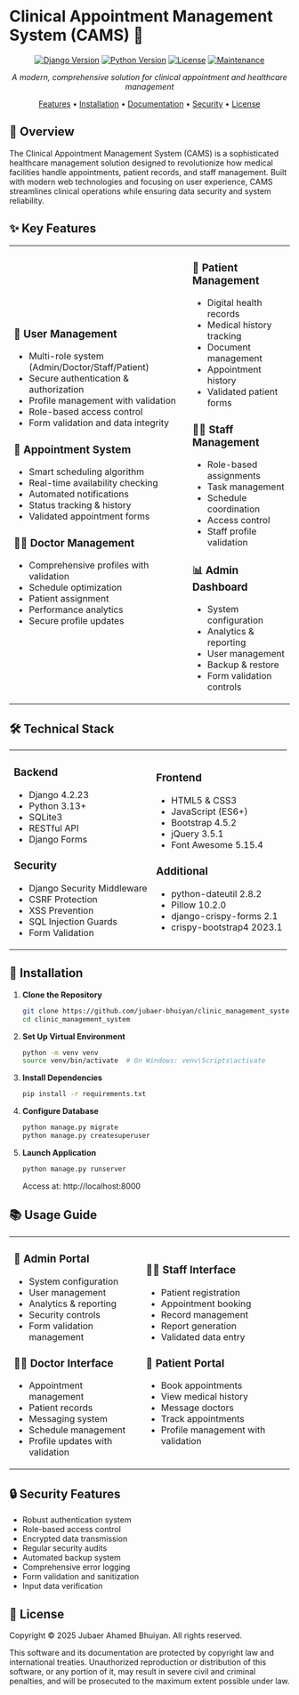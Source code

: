# Clinical Appointment Management System (CAMS) 🏥

<div align="center">

[![Django Version](https://img.shields.io/badge/Django-4.2.23-green.svg)](https://www.djangoproject.com/)
[![Python Version](https://img.shields.io/badge/Python-3.13+-blue.svg)](https://www.python.org/)
[![License](https://img.shields.io/badge/License-Proprietary-red.svg)](LICENSE)
[![Maintenance](https://img.shields.io/badge/Maintained%3F-yes-brightgreen.svg)](https://github.com/jubaer-bhuiyan/clinic_management_system/graphs/commit-activity)

*A modern, comprehensive solution for clinical appointment and healthcare management*

[Features](#features) • [Installation](#installation) • [Documentation](#usage-guide) • [Security](#security-features) • [License](#license)

</div>

## 🌟 Overview

The Clinical Appointment Management System (CAMS) is a sophisticated healthcare management solution designed to revolutionize how medical facilities handle appointments, patient records, and staff management. Built with modern web technologies and focusing on user experience, CAMS streamlines clinical operations while ensuring data security and system reliability.

## ✨ Key Features

<table>
<tr>
<td>

### 👥 User Management
- Multi-role system (Admin/Doctor/Staff/Patient)
- Secure authentication & authorization
- Profile management with validation
- Role-based access control
- Form validation and data integrity

### 📅 Appointment System
- Smart scheduling algorithm
- Real-time availability checking
- Automated notifications
- Status tracking & history
- Validated appointment forms

### 👨‍⚕️ Doctor Management
- Comprehensive profiles with validation
- Schedule optimization
- Patient assignment
- Performance analytics
- Secure profile updates

</td>
<td>

### 🏥 Patient Management
- Digital health records
- Medical history tracking
- Document management
- Appointment history
- Validated patient forms

### 👨‍💼 Staff Management
- Role-based assignments
- Task management
- Schedule coordination
- Access control
- Staff profile validation

### 📊 Admin Dashboard
- System configuration
- Analytics & reporting
- User management
- Backup & restore
- Form validation controls

</td>
</tr>
</table>

## 🛠️ Technical Stack

<table>
<tr>
<td>

### Backend
- Django 4.2.23
- Python 3.13+
- SQLite3
- RESTful API
- Django Forms

### Security
- Django Security Middleware
- CSRF Protection
- XSS Prevention
- SQL Injection Guards
- Form Validation

</td>
<td>

### Frontend
- HTML5 & CSS3
- JavaScript (ES6+)
- Bootstrap 4.5.2
- jQuery 3.5.1
- Font Awesome 5.15.4

### Additional
- python-dateutil 2.8.2
- Pillow 10.2.0
- django-crispy-forms 2.1
- crispy-bootstrap4 2023.1

</td>
</tr>
</table>

## 🚀 Installation

1. **Clone the Repository**
   ```bash
   git clone https://github.com/jubaer-bhuiyan/clinic_management_system.git
   cd clinic_management_system
   ```

2. **Set Up Virtual Environment**
   ```bash
   python -m venv venv
   source venv/bin/activate  # On Windows: venv\Scripts\activate
   ```

3. **Install Dependencies**
   ```bash
   pip install -r requirements.txt
   ```

4. **Configure Database**
   ```bash
   python manage.py migrate
   python manage.py createsuperuser
   ```

5. **Launch Application**
   ```bash
   python manage.py runserver
   ```

   Access at: http://localhost:8000

## 📚 Usage Guide

<table>
<tr>
<td>

### 🔑 Admin Portal
- System configuration
- User management
- Analytics & reporting
- Security controls
- Form validation management

### 👨‍⚕️ Doctor Interface
- Appointment management
- Patient records
- Messaging system
- Schedule management
- Profile updates with validation

</td>
<td>

### 👨‍💼 Staff Interface
- Patient registration
- Appointment booking
- Record management
- Report generation
- Validated data entry

### 👤 Patient Portal
- Book appointments
- View medical history
- Message doctors
- Track appointments
- Profile management with validation

</td>
</tr>
</table>

## 🔒 Security Features

- Robust authentication system
- Role-based access control
- Encrypted data transmission
- Regular security audits
- Automated backup system
- Comprehensive error logging
- Form validation and sanitization
- Input data verification

## 📝 License

Copyright © 2025 Jubaer Ahamed Bhuiyan. All rights reserved.

This software and its documentation are protected by copyright law and international treaties. Unauthorized reproduction or distribution of this software, or any portion of it, may result in severe civil and criminal penalties, and will be prosecuted to the maximum extent possible under law.